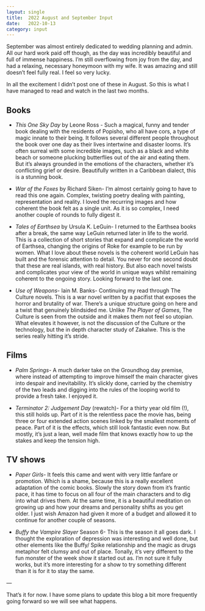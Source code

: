 ```yaml
---
layout: single
title:  2022 August and September Input
date:   2022-10-13
category: input
---
```


September was almost entirely dedicated to wedding planning and admin. All our hard work paid off though, as the day was incredibly beautiful and full of immense happiness. I’m still overflowing from joy from the day, and had a relaxing, necessary honeymoon with my wife. It was amazing and still doesn’t feel fully real. I feel so very lucky.

In all the excitement I didn’t post one of these in August. So this is what I have managed to read and watch in the last two months.

## Books

- *This One Sky Day* by Leone Ross - Such a magical, funny and tender book dealing with the residents of Popisho, who all have cors, a type of magic innate to their being. It follows several different people throughout the book over one day as their lives intertwine and disaster looms. It’s often surreal with some incredible images, such as a black and white beach or someone plucking butterflies out of the air and eating them. But it’s always grounded in the emotions of the characters, whether it’s conflicting grief or desire. Beautifully written in a Caribbean dialect, this is a stunning book. 

- *War of the Foxes* by Richard Siken- I’m almost certainly going to have to read this one again. Complex, twisting poetry dealing with painting, representation and reality. I loved the recurring images and how coherent the book felt as a single unit. As it is so complex, I need another couple of rounds to fully digest it. 

-  *Tales of Earthsea* by Ursula K. LeGuin- I returned to the Earthsea books after a break, the same way LeGuin returned later in life to the world. This is a collection of short stories that expand and complicate the world of Earthsea, changing the origins of Roke for example to be run by women. What I love about these novels is the coherent world LeGuin has built and the forensic attention to detail. You never for one second doubt that these are real islands, with real history. But also each novel twists and complicates your view of the world in unique ways whilst remaining coherent to the ongoing story. Looking forward to the last one. 

- *Use of Weapons*- Iain M. Banks- Continuing my read through The Culture novels. This is a war novel written by a pacifist that exposes the horror and brutality of war. There’s a unique structure going on here and a twist that genuinely blindsided me. Unlike *The Player of Games*, The Culture is seen from the outside and it makes them not feel so utopian. What elevates it however, is not the discussion of the Culture or the technology, but the in depth character study of Zakalwe. This is the series really hitting it’s stride. 

## Films

- *Palm Springs*- A much darker take on the Groundhog day premise, where instead of attempting to improve himself the main character gives into despair and inevitability. It’s slickly done, carried by the chemistry of the two leads and digging into the rules of the looping world to provide a fresh take. I enjoyed it. 

- *Terminator 2: Judgement Day* (rewatch)- For a thirty year old film (!), this still holds up. Part of it is the relentless pace the movie has, being three or four extended action scenes linked by the smallest moments of peace. Part of it is the effects, which still look fantastic even now. But mostly, it’s just a lean, well made film that knows exactly how to up the stakes and keep the tension high.

## TV shows

- *Paper Girls*- It feels this came and went with very little fanfare or promotion. Which is a shame, because this is a really excellent adaptation of the comic books. Slowly the story down from it’s frantic pace, it has time to focus on all four of the main characters and to dig into what drives them. At the same time, it is a beautiful meditation on growing up and how your dreams and personality shifts as you get older. I just wish Amazon had given it more of a budget and allowed it to continue for another couple of seasons.

- *Buffy the Vampire Slayer* Season 6- This is the season it all goes dark. I thought the exploration of depression was interesting and well done, but other elements like the Buffy/ Spike relationship and the magic as drugs metaphor felt clumsy and out of place. Tonally, it’s very different to the fun monster of the week show it started out as. I’m not sure it fully works, but it’s more interesting for a show to try something different than it is for it to stay the same. 

—

That’s it for now. I have some plans to update this blog a bit more frequently going forward so we will see what happens. 


